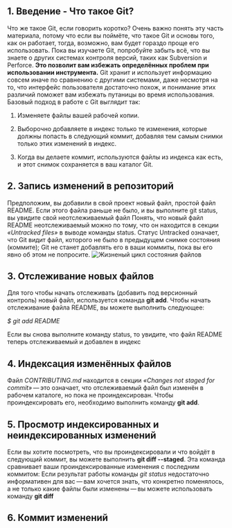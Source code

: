 ## 1. Введение - Что такое Git? 
Что же такое Git, если говорить коротко? Очень важно понять эту часть материала, потому что если вы поймёте, что такое Git и основы того, как он работает, тогда, возможно, вам будет гораздо проще его использовать. Пока вы изучаете Git, попробуйте забыть всё, что вы знаете о других системах контроля версий, таких как Subversion и Perforce. **Это позволит вам избежать определённых проблем при использовании инструмента.** Git хранит и использует информацию совсем иначе по сравнению с другими системами, даже несмотря на то, что интерфейс пользователя достаточно похож, и понимание этих различий поможет вам избежать путаницы во время использования.
Базовый подход в работе с Git выглядит так:

1. Изменяете файлы вашей рабочей копии.

2. Выборочно добавляете в индекс только те изменения, которые должны попасть в следующий коммит, добавляя тем самым снимки только этих изменений в индекс.

3. Когда вы делаете коммит, используются файлы из индекса как есть, и этот снимок сохраняется в ваш каталог Git.

## 2. Запись изменений в репозиторий
Предположим, вы добавили в свой проект новый файл, простой файл README. Если этого файла раньше не было, и вы выполните git status, вы увидите свой неотслеживаемый файл
Понять, что новый файл README неотслеживаемый можно по тому, что он находится в секции *«Untracked files»* в выводе команды status. Статус Untracked означает, что Git видит файл, которого не было в предыдущем снимке состояния (коммите); Git не станет добавлять его в ваши коммиты, пока вы его явно об этом не попросите.
![Жизненый цикл состояния файлов](Capture11.PNG)

## 3. Отслеживание новых файлов
Для того чтобы начать отслеживать (добавить под версионный контроль) новый файл, используется команда **git add**. Чтобы начать отслеживание файла README, вы можете выполнить следующее:

*$ git add README*

Если вы снова выполните команду status, то увидите, что файл README теперь отслеживаемый и добавлен в индекс

## 4. Индексация изменённых файлов
Файл *CONTRIBUTING.md* находится в секции *«Changes not staged for commit»* — это означает, что отслеживаемый файл был изменён в рабочем каталоге, но пока не проиндексирован. Чтобы проиндексировать его, необходимо выполнить команду **git add**.

## 5. Просмотр индексированных и неиндексированных изменений
Если вы хотите посмотреть, что вы проиндексировали и что войдёт в следующий коммит, вы можете выполнить **git diff --staged**. Эта команда сравнивает ваши проиндексированные изменения с последним коммитом:
Если результат работы команды *git status* недостаточно информативен для вас — вам хочется знать, что конкретно поменялось, а не только какие файлы были изменены — вы можете использовать команду **git diff**

## 6. Коммит изменений

